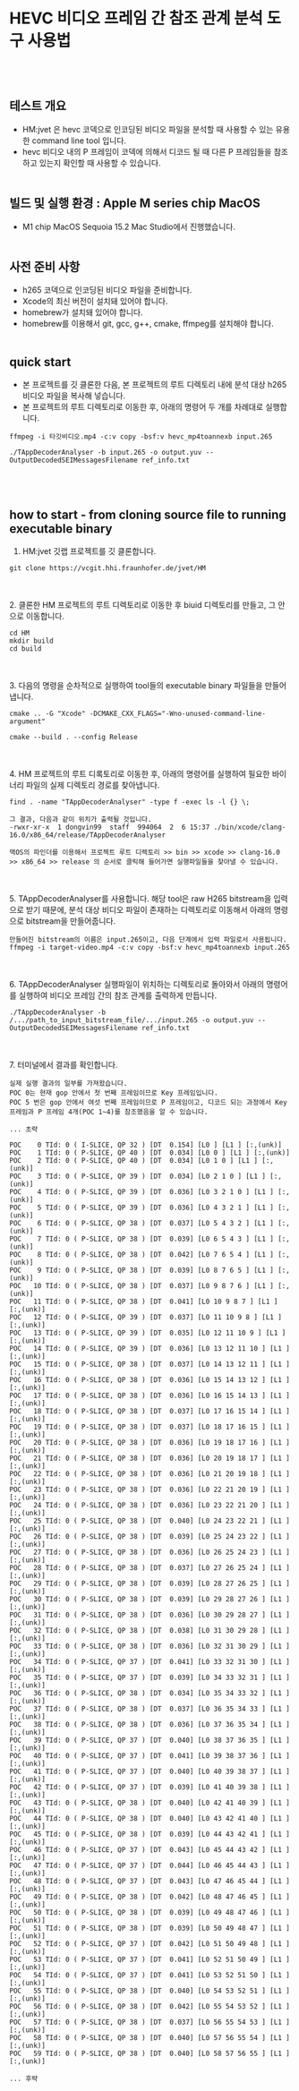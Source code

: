 # HEVC 비디오 프레임 간 참조 관계 분석 도구 사용법
<br><br/>

## 테스트 개요
- HM:jvet 은 hevc 코덱으로 인코딩된 비디오 파일을 분석할 때 사용할 수 있는 유용한 command line tool 입니다.
- hevc 비디오 내의 P 프레임이 코덱에 의해서 디코드 될 때 다른 P 프레임들을 참조하고 있는지 확인할 때 사용할 수 있습니다.
<br><br/>

## 빌드 및 실행 환경 : Apple M series chip MacOS
- M1 chip MacOS Sequoia 15.2 Mac Studio에서 진행했습니다.
<br><br/>

## 사전 준비 사항
- h265 코덱으로 인코딩된 비디오 파일을 준비합니다.
- Xcode의 최신 버전이 설치돼 있어야 합니다.
- homebrew가 설치돼 있어야 합니다.
- homebrew를 이용해서 git, gcc, g++, cmake, ffmpeg를 설치해야 합니다.
<br><br/>

## quick start
- 본 프로젝트를 깃 클론한 다음, 본 프로젝트의 루트 디렉토리 내에 분석 대상 h265 비디오 파일을 복사해 넣습니다.
- 본 프로젝트의 루트 디렉토리로 이동한 후, 아래의 명령어 두 개를 차례대로 실행합니다.
```text
ffmpeg -i 타깃비디오.mp4 -c:v copy -bsf:v hevc_mp4toannexb input.265

./TAppDecoderAnalyser -b input.265 -o output.yuv --OutputDecodedSEIMessagesFilename ref_info.txt
```
<br><br/>

## how to start - from cloning source file to running executable binary
1. HM:jvet 깃랩 프로젝트를 깃 클론합니다.
```shell
git clone https://vcgit.hhi.fraunhofer.de/jvet/HM
```
<br><br/>
2. 클론한 HM 프로젝트의 루트 디렉토리로 이동한 후 biuid 디렉토리를 만들고, 그 안으로 이동합니다.
```shell
cd HM
mkdir build
cd build
```
<br><br/>
3. 다음의 명령을 순차적으로 실행하여 tool들의 executable binary 파일들을 만들어냅니다.
```shell
cmake .. -G "Xcode" -DCMAKE_CXX_FLAGS="-Wno-unused-command-line-argument"

cmake --build . --config Release
```
<br><br/>
4. HM 프로젝트의 루트 디록토리로 이동한 후, 아래의 명령어를 실행하여 필요한 바이너리 파일의 실제 디렉토리 경로를 찾아냅니다.
```shell
find . -name "TAppDecoderAnalyser" -type f -exec ls -l {} \;

그 결과, 다음과 같이 위치가 출력될 것입니다.
-rwxr-xr-x  1 dongvin99  staff  994064  2  6 15:37 ./bin/xcode/clang-16.0/x86_64/release/TAppDecoderAnalyser

맥OS의 파인더를 이용해서 프로젝트 루트 디렉토리 >> bin >> xcode >> clang-16.0 >> x86_64 >> release 의 순서로 클릭해 들어가면 실행파일들을 찾아낼 수 있습니다.
```
<br><br/>
5. TAppDecoderAnalyser를 사용합니다. 해당 tool은 raw H265 bitstream을 입력으로 받기 때문에, 분석 대상 비디오 파일이 존재하는 디렉토리로 이동해서 아래의 명령으로 bitstream을 만들어줍니다.
```shell
만들어진 bitstream의 이름은 input.265이고, 다음 단계에서 입력 파일로서 사용됩니다.
ffmpeg -i target-video.mp4 -c:v copy -bsf:v hevc_mp4toannexb input.265
```
<br><br/>
6. TAppDecoderAnalyser 실행파일이 위치하는 디렉토리로 돌아와서 아래의 명령어를 실행하여 비디오 프레임 간의 참조 관계를 출력하게 만듭니다.
```shell
./TAppDecoderAnalyser -b /.../path_to_input_bitstream_file/.../input.265 -o output.yuv --OutputDecodedSEIMessagesFilename ref_info.txt
```
<br><br/>
7. 터미널에서 결과를 확인합니다.
```text
실제 실행 결과의 일부를 가져왔습니다.
POC 0는 현재 gop 안에서 첫 번째 프레임이므로 Key 프레임입니다.
POC 5 번은 gop 안에서 여섯 번째 프레임이므로 P 프레임이고, 디코드 되는 과정에서 Key 프레임과 P 프레임 4개(POC 1~4)를 참조했음을 알 수 있습니다.

... 초략

POC    0 TId: 0 ( I-SLICE, QP 32 ) [DT  0.154] [L0 ] [L1 ] [:,(unk)] 
POC    1 TId: 0 ( P-SLICE, QP 40 ) [DT  0.034] [L0 0 ] [L1 ] [:,(unk)] 
POC    2 TId: 0 ( P-SLICE, QP 40 ) [DT  0.034] [L0 1 0 ] [L1 ] [:,(unk)] 
POC    3 TId: 0 ( P-SLICE, QP 39 ) [DT  0.034] [L0 2 1 0 ] [L1 ] [:,(unk)] 
POC    4 TId: 0 ( P-SLICE, QP 39 ) [DT  0.036] [L0 3 2 1 0 ] [L1 ] [:,(unk)] 
POC    5 TId: 0 ( P-SLICE, QP 39 ) [DT  0.036] [L0 4 3 2 1 ] [L1 ] [:,(unk)]
POC    6 TId: 0 ( P-SLICE, QP 38 ) [DT  0.037] [L0 5 4 3 2 ] [L1 ] [:,(unk)] 
POC    7 TId: 0 ( P-SLICE, QP 38 ) [DT  0.039] [L0 6 5 4 3 ] [L1 ] [:,(unk)] 
POC    8 TId: 0 ( P-SLICE, QP 38 ) [DT  0.042] [L0 7 6 5 4 ] [L1 ] [:,(unk)] 
POC    9 TId: 0 ( P-SLICE, QP 38 ) [DT  0.039] [L0 8 7 6 5 ] [L1 ] [:,(unk)] 
POC   10 TId: 0 ( P-SLICE, QP 38 ) [DT  0.037] [L0 9 8 7 6 ] [L1 ] [:,(unk)] 
POC   11 TId: 0 ( P-SLICE, QP 38 ) [DT  0.041] [L0 10 9 8 7 ] [L1 ] [:,(unk)] 
POC   12 TId: 0 ( P-SLICE, QP 39 ) [DT  0.037] [L0 11 10 9 8 ] [L1 ] [:,(unk)] 
POC   13 TId: 0 ( P-SLICE, QP 39 ) [DT  0.035] [L0 12 11 10 9 ] [L1 ] [:,(unk)] 
POC   14 TId: 0 ( P-SLICE, QP 39 ) [DT  0.036] [L0 13 12 11 10 ] [L1 ] [:,(unk)] 
POC   15 TId: 0 ( P-SLICE, QP 38 ) [DT  0.037] [L0 14 13 12 11 ] [L1 ] [:,(unk)] 
POC   16 TId: 0 ( P-SLICE, QP 38 ) [DT  0.036] [L0 15 14 13 12 ] [L1 ] [:,(unk)] 
POC   17 TId: 0 ( P-SLICE, QP 38 ) [DT  0.036] [L0 16 15 14 13 ] [L1 ] [:,(unk)] 
POC   18 TId: 0 ( P-SLICE, QP 38 ) [DT  0.037] [L0 17 16 15 14 ] [L1 ] [:,(unk)] 
POC   19 TId: 0 ( P-SLICE, QP 38 ) [DT  0.037] [L0 18 17 16 15 ] [L1 ] [:,(unk)] 
POC   20 TId: 0 ( P-SLICE, QP 38 ) [DT  0.036] [L0 19 18 17 16 ] [L1 ] [:,(unk)] 
POC   21 TId: 0 ( P-SLICE, QP 38 ) [DT  0.036] [L0 20 19 18 17 ] [L1 ] [:,(unk)] 
POC   22 TId: 0 ( P-SLICE, QP 38 ) [DT  0.036] [L0 21 20 19 18 ] [L1 ] [:,(unk)] 
POC   23 TId: 0 ( P-SLICE, QP 38 ) [DT  0.036] [L0 22 21 20 19 ] [L1 ] [:,(unk)] 
POC   24 TId: 0 ( P-SLICE, QP 38 ) [DT  0.036] [L0 23 22 21 20 ] [L1 ] [:,(unk)] 
POC   25 TId: 0 ( P-SLICE, QP 38 ) [DT  0.040] [L0 24 23 22 21 ] [L1 ] [:,(unk)] 
POC   26 TId: 0 ( P-SLICE, QP 38 ) [DT  0.039] [L0 25 24 23 22 ] [L1 ] [:,(unk)] 
POC   27 TId: 0 ( P-SLICE, QP 38 ) [DT  0.036] [L0 26 25 24 23 ] [L1 ] [:,(unk)] 
POC   28 TId: 0 ( P-SLICE, QP 38 ) [DT  0.037] [L0 27 26 25 24 ] [L1 ] [:,(unk)] 
POC   29 TId: 0 ( P-SLICE, QP 38 ) [DT  0.039] [L0 28 27 26 25 ] [L1 ] [:,(unk)] 
POC   30 TId: 0 ( P-SLICE, QP 38 ) [DT  0.039] [L0 29 28 27 26 ] [L1 ] [:,(unk)] 
POC   31 TId: 0 ( P-SLICE, QP 38 ) [DT  0.036] [L0 30 29 28 27 ] [L1 ] [:,(unk)] 
POC   32 TId: 0 ( P-SLICE, QP 38 ) [DT  0.038] [L0 31 30 29 28 ] [L1 ] [:,(unk)] 
POC   33 TId: 0 ( P-SLICE, QP 38 ) [DT  0.036] [L0 32 31 30 29 ] [L1 ] [:,(unk)] 
POC   34 TId: 0 ( P-SLICE, QP 37 ) [DT  0.041] [L0 33 32 31 30 ] [L1 ] [:,(unk)] 
POC   35 TId: 0 ( P-SLICE, QP 37 ) [DT  0.039] [L0 34 33 32 31 ] [L1 ] [:,(unk)] 
POC   36 TId: 0 ( P-SLICE, QP 38 ) [DT  0.034] [L0 35 34 33 32 ] [L1 ] [:,(unk)] 
POC   37 TId: 0 ( P-SLICE, QP 38 ) [DT  0.037] [L0 36 35 34 33 ] [L1 ] [:,(unk)] 
POC   38 TId: 0 ( P-SLICE, QP 38 ) [DT  0.036] [L0 37 36 35 34 ] [L1 ] [:,(unk)] 
POC   39 TId: 0 ( P-SLICE, QP 37 ) [DT  0.040] [L0 38 37 36 35 ] [L1 ] [:,(unk)] 
POC   40 TId: 0 ( P-SLICE, QP 37 ) [DT  0.041] [L0 39 38 37 36 ] [L1 ] [:,(unk)] 
POC   41 TId: 0 ( P-SLICE, QP 37 ) [DT  0.040] [L0 40 39 38 37 ] [L1 ] [:,(unk)] 
POC   42 TId: 0 ( P-SLICE, QP 37 ) [DT  0.039] [L0 41 40 39 38 ] [L1 ] [:,(unk)] 
POC   43 TId: 0 ( P-SLICE, QP 38 ) [DT  0.040] [L0 42 41 40 39 ] [L1 ] [:,(unk)] 
POC   44 TId: 0 ( P-SLICE, QP 38 ) [DT  0.040] [L0 43 42 41 40 ] [L1 ] [:,(unk)] 
POC   45 TId: 0 ( P-SLICE, QP 38 ) [DT  0.039] [L0 44 43 42 41 ] [L1 ] [:,(unk)] 
POC   46 TId: 0 ( P-SLICE, QP 37 ) [DT  0.043] [L0 45 44 43 42 ] [L1 ] [:,(unk)] 
POC   47 TId: 0 ( P-SLICE, QP 37 ) [DT  0.044] [L0 46 45 44 43 ] [L1 ] [:,(unk)] 
POC   48 TId: 0 ( P-SLICE, QP 37 ) [DT  0.043] [L0 47 46 45 44 ] [L1 ] [:,(unk)] 
POC   49 TId: 0 ( P-SLICE, QP 38 ) [DT  0.042] [L0 48 47 46 45 ] [L1 ] [:,(unk)] 
POC   50 TId: 0 ( P-SLICE, QP 38 ) [DT  0.039] [L0 49 48 47 46 ] [L1 ] [:,(unk)] 
POC   51 TId: 0 ( P-SLICE, QP 38 ) [DT  0.039] [L0 50 49 48 47 ] [L1 ] [:,(unk)] 
POC   52 TId: 0 ( P-SLICE, QP 37 ) [DT  0.042] [L0 51 50 49 48 ] [L1 ] [:,(unk)] 
POC   53 TId: 0 ( P-SLICE, QP 37 ) [DT  0.041] [L0 52 51 50 49 ] [L1 ] [:,(unk)] 
POC   54 TId: 0 ( P-SLICE, QP 37 ) [DT  0.041] [L0 53 52 51 50 ] [L1 ] [:,(unk)] 
POC   55 TId: 0 ( P-SLICE, QP 38 ) [DT  0.040] [L0 54 53 52 51 ] [L1 ] [:,(unk)] 
POC   56 TId: 0 ( P-SLICE, QP 38 ) [DT  0.042] [L0 55 54 53 52 ] [L1 ] [:,(unk)] 
POC   57 TId: 0 ( P-SLICE, QP 38 ) [DT  0.037] [L0 56 55 54 53 ] [L1 ] [:,(unk)] 
POC   58 TId: 0 ( P-SLICE, QP 38 ) [DT  0.040] [L0 57 56 55 54 ] [L1 ] [:,(unk)] 
POC   59 TId: 0 ( P-SLICE, QP 38 ) [DT  0.040] [L0 58 57 56 55 ] [L1 ] [:,(unk)]

... 후략
```
<br><br/>